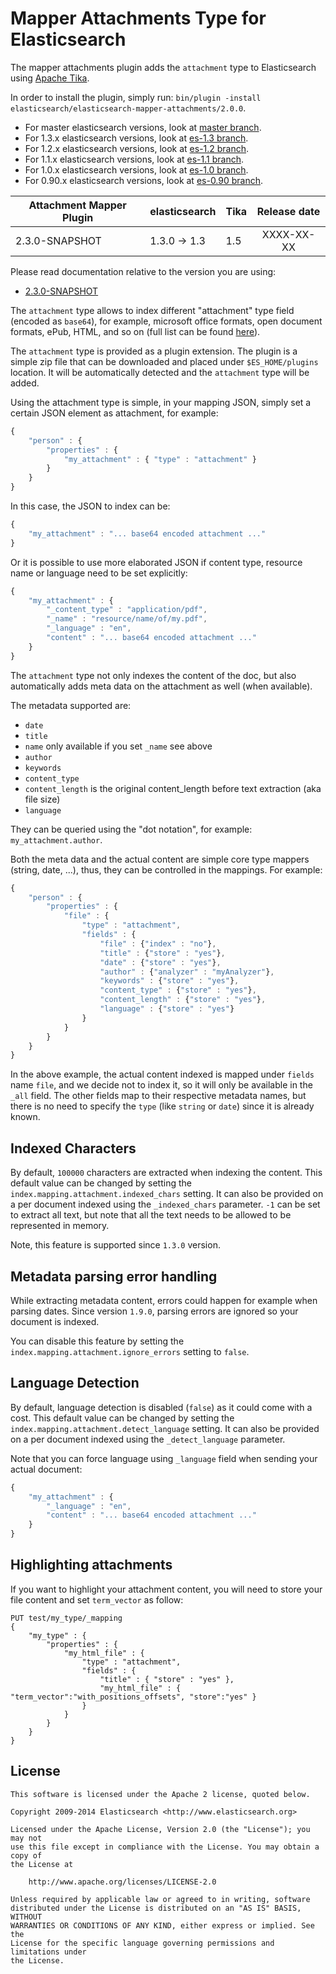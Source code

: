Mapper Attachments Type for Elasticsearch
=========================================

The mapper attachments plugin adds the `attachment` type to Elasticsearch using [Apache Tika](http://lucene.apache.org/tika/).

In order to install the plugin, simply run: `bin/plugin -install elasticsearch/elasticsearch-mapper-attachments/2.0.0`.

* For master elasticsearch versions, look at [master branch](https://github.com/elasticsearch/elasticsearch-mapper-attachments/tree/master).
* For 1.3.x elasticsearch versions, look at [es-1.3 branch](https://github.com/elasticsearch/elasticsearch-mapper-attachments/tree/es-1.3).
* For 1.2.x elasticsearch versions, look at [es-1.2 branch](https://github.com/elasticsearch/elasticsearch-mapper-attachments/tree/es-1.2).
* For 1.1.x elasticsearch versions, look at [es-1.1 branch](https://github.com/elasticsearch/elasticsearch-mapper-attachments/tree/es-1.1).
* For 1.0.x elasticsearch versions, look at [es-1.0 branch](https://github.com/elasticsearch/elasticsearch-mapper-attachments/tree/es-1.0).
* For 0.90.x elasticsearch versions, look at [es-0.90 branch](https://github.com/elasticsearch/elasticsearch-mapper-attachments/tree/es-0.90).


|   Attachment Mapper Plugin  | elasticsearch         |  Tika  | Release date |
|-----------------------------|-----------------------|--------|:------------:|
| 2.3.0-SNAPSHOT              | 1.3.0 -> 1.3          |  1.5   |  XXXX-XX-XX  |

Please read documentation relative to the version you are using:

* [2.3.0-SNAPSHOT](https://github.com/elasticsearch/elasticsearch-mapper-attachments/blob/es-1.3/README.md)

The `attachment` type allows to index different "attachment" type field (encoded as `base64`), for example,
microsoft office formats, open document formats, ePub, HTML, and so on (full list can be found [here](http://tika.apache.org/1.5/formats.html)).

The `attachment` type is provided as a plugin extension. The plugin is a simple zip file that can be downloaded and placed under `$ES_HOME/plugins` location. It will be automatically detected and the `attachment` type will be added.

Using the attachment type is simple, in your mapping JSON, simply set a certain JSON element as attachment, for example:

```javascript
{
    "person" : {
        "properties" : {
            "my_attachment" : { "type" : "attachment" }
        }
    }
}
```

In this case, the JSON to index can be:

```javascript
{
    "my_attachment" : "... base64 encoded attachment ..."
}
```

Or it is possible to use more elaborated JSON if content type, resource name or language need to be set explicitly:

```javascript
{
    "my_attachment" : {
        "_content_type" : "application/pdf",
        "_name" : "resource/name/of/my.pdf",
        "_language" : "en",
        "content" : "... base64 encoded attachment ..."
    }
}
```

The `attachment` type not only indexes the content of the doc, but also automatically adds meta data on the attachment as well (when available).

The metadata supported are:

* `date`
* `title`
* `name` only available if you set `_name` see above
* `author`
* `keywords`
* `content_type`
* `content_length` is the original content_length before text extraction (aka file size)
* `language`

They can be queried using the "dot notation", for example: `my_attachment.author`.

Both the meta data and the actual content are simple core type mappers (string, date, ...), thus, they can be controlled in the mappings. For example:

```javascript
{
    "person" : {
        "properties" : {
            "file" : {
                "type" : "attachment",
                "fields" : {
                    "file" : {"index" : "no"},
                    "title" : {"store" : "yes"},
                    "date" : {"store" : "yes"},
                    "author" : {"analyzer" : "myAnalyzer"},
                    "keywords" : {"store" : "yes"},
                    "content_type" : {"store" : "yes"},
                    "content_length" : {"store" : "yes"},
                    "language" : {"store" : "yes"}
                }
            }
        }
    }
}
```

In the above example, the actual content indexed is mapped under `fields` name `file`, and we decide not to index it, so it will only be available in the `_all` field. The other fields map to their respective metadata names, but there is no need to specify the `type` (like `string` or `date`) since it is already known.

Indexed Characters
------------------

By default, `100000` characters are extracted when indexing the content. This default value can be changed by setting the `index.mapping.attachment.indexed_chars` setting. It can also be provided on a per document indexed using the `_indexed_chars` parameter. `-1` can be set to extract all text, but note that all the text needs to be allowed to be represented in memory.

Note, this feature is supported since `1.3.0` version.

Metadata parsing error handling
-------------------------------

While extracting metadata content, errors could happen for example when parsing dates.
Since version `1.9.0`, parsing errors are ignored so your document is indexed.

You can disable this feature by setting the `index.mapping.attachment.ignore_errors` setting to `false`.

Language Detection
------------------

By default, language detection is disabled (`false`) as it could come with a cost.
This default value can be changed by setting the `index.mapping.attachment.detect_language` setting.
It can also be provided on a per document indexed using the `_detect_language` parameter.

Note that you can force language using `_language` field when sending your actual document:

```javascript
{
    "my_attachment" : {
        "_language" : "en",
        "content" : "... base64 encoded attachment ..."
    }
}
```

Highlighting attachments
------------------------

If you want to highlight your attachment content, you will need to store your file content and set `term_vector` as follow:

```
PUT test/my_type/_mapping
{
    "my_type" : {
        "properties" : {
            "my_html_file" : {
                "type" : "attachment",
                "fields" : {
                    "title" : { "store" : "yes" },
                    "my_html_file" : { "term_vector":"with_positions_offsets", "store":"yes" }
                }
            }
        }
    }
}
```

License
-------

    This software is licensed under the Apache 2 license, quoted below.

    Copyright 2009-2014 Elasticsearch <http://www.elasticsearch.org>

    Licensed under the Apache License, Version 2.0 (the "License"); you may not
    use this file except in compliance with the License. You may obtain a copy of
    the License at

        http://www.apache.org/licenses/LICENSE-2.0

    Unless required by applicable law or agreed to in writing, software
    distributed under the License is distributed on an "AS IS" BASIS, WITHOUT
    WARRANTIES OR CONDITIONS OF ANY KIND, either express or implied. See the
    License for the specific language governing permissions and limitations under
    the License.
